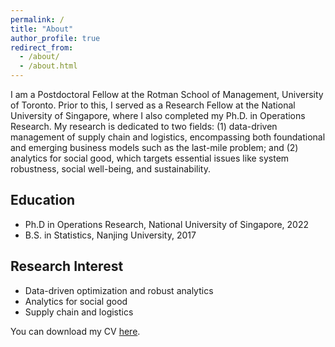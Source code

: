 ```yaml
---
permalink: /
title: "About"
author_profile: true
redirect_from: 
  - /about/
  - /about.html
---
```


I am a Postdoctoral Fellow at the Rotman School of Management, University of Toronto. Prior to this, I served as a Research Fellow at the National University of Singapore, where I also completed my Ph.D. in Operations Research. My research is dedicated to two fields: (1) data-driven management of supply chain and logistics, encompassing both foundational and emerging business models such as the last-mile problem; and (2) analytics for social good, which targets essential issues like system robustness, social well-being, and sustainability.


## Education

* Ph.D in Operations Research, National University of Singapore, 2022
* B.S. in Statistics, Nanjing University, 2017


## Research Interest

* Data-driven optimization and robust analytics
* Analytics for social good 
* Supply chain and logistics

You can download my CV [here](/file/CV_2024.pdf).

